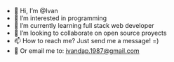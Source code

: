 - 👋 Hi, I’m @Ivan
- 👀 I’m interested in programming
- 🌱 I’m currently learning full stack web developer
- 💞️ I’m looking to collaborate on open source proyects
- 📫 How to reach me? Just send me a message! =)
- 📧 Or email me to: ivandap.1987@gmail.com

<!---
shin-bot87/shin-bot87 is a ✨ special ✨ repository because its `README.md` (this file) appears on your GitHub profile.
You can click the Preview link to take a look at your changes.
--->
